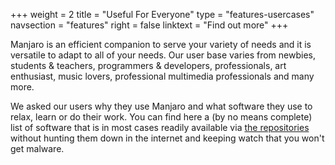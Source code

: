 +++
weight = 2
title = "Useful For Everyone"
type = "features-usercases"
navsection = "features"
right = false
linktext = "Find out more"
+++

Manjaro is an efficient companion to serve your variety of needs and it is versatile to adapt to all of your needs. Our user base varies from newbies, students & teachers, programmers & developers, professionals, art enthusiast, music lovers, professional multimedia professionals and many more.

We asked our users why they use Manjaro and what software they use to relax, learn or do their work. You can find here a (by no means complete) list of software that is in most cases readily available via [the repositories](/features/tools#pamac) without hunting them down in the internet and keeping watch that you won't get malware.
